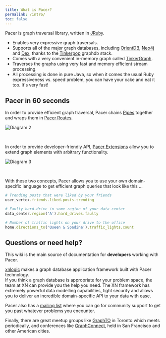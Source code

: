 ```yaml
---
title: What is Pacer?
permalink: /intro/
toc: false
---
```


Pacer is graph traversal library, written in [JRuby](http://jruby.org/).

 * Enables very expressive graph traversals.
 * Supports all of the major graph databases, including [OrientDB](http://orientdb.com), [Neo4j](http://neo4j.org)
and [Dex](http://www.sparsity-technologies.com/dex), thanks to the
[Tinkerpop](http://tinkerpop.com) graphdb stack. 
 * Comes with a very convenient in-memory graph called [TinkerGraph](https://github.com/tinkerpop/blueprints/wiki/TinkerGraph).
 * Traverses the graphs using very fast and memory efficient stream processing. 
 * All processing is done in pure Java, so when it comes the usual Ruby expressiveness vs. speed problem, you can have your cake and eat it too. It's very fast!


## Pacer in 60 seconds

In order to provide efficient graph traversal, Pacer chains [Pipes](http://pipes.tinkerpop.com) together and wraps them in [Pacer Routes](Routes).

![Diagram 2]({{site.baseurl}}/images/PacerHome_img2.png)

<br />

In order to provide developer-friendly API, [Pacer Extensions](Pacer-extensions) allow you to extend graph elements with arbitrary functionality.

![Diagram 3]({{site.baseurl}}/images/PacerHome_img3.png)

<br />


With these two concepts, Pacer allows you to use your own domain-specific language to get efficient graph queries that look like this ...

```ruby
# Trending posts that were liked by your friends
user_vertex.friends.liked.posts.trending

# Faulty hard-drive in some region of your data center
data_center.region('A').hard_drives.faulty

# Number of traffic lights on your drive to the office
home.directions_to('Queen & Spadina').traffic_lights.count
```

## Questions or need help?

This wiki is the main source of documentation for **developers** working with Pacer.

[xnlogic] makes a graph database application framework built with Pacer technology.      
If you think a graph database is appropriate for your problem space, the team at XN can provide you the help you need. The XN framework has extremely powerful data modelling capabilities, tight security and
allows you to deliver an incredible domain-specific API to your data with ease.

Pacer also has a [mailing list] where you can go for community support to get you past whatever problems you encounter.

[mailing list]: https://groups.google.com/forum/?hl=en#!forum/pacer-users

Finally, there are great meetup groups like [GraphTO] in Toronto which meets periodically, and conferences like [GraphConnect], held in San Francisco
and other American cities.

[GraphConnect]: http://www.graphconnect.com/
[GraphTO]: http://www.meetup.com/graphTO/


[xnlogic]: http://xnlogic.com
[neo4j]: http://www.neotechnology.com
[JRuby]: http://jruby.org
[ml]: https://groups.google.com/forum/#!forum/pacer-users
